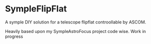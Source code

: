 # SympleFlipFlat
A symple DIY solution for a telescope flipflat controollable by ASCOM.

Heavily based upon my SympleAstroFocus project code wise. Work in progress